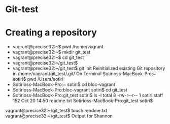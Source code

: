 Git-test
==========
  # Creating a repository

  * vagrant@precise32:~$ pwd
   /home/vagrant
  * vagrant@precise32:~$ mkdir git_test
  * vagrant@precise32:~$ cd git_test
  * vagrant@precise32:~/git_test$ 
  * vagrant@precise32:~/git_test$ git init
   Reinitialized existing Git repository in /home/vagrant/git_test/.git/
          On Terminal
   Sotirioss-MacBook-Pro:~ sotiri$ pwd
   /Users/sotiri
   * Sotirioss-MacBook-Pro:~ sotiri$ cd bloc-vagrant
   * Sotirioss-MacBook-Pro:bloc-vagrant sotiri$ cd git_test
   * Sotirioss-MacBook-Pro:git_test sotiri$ ls -l
     total 8
     -rw-r--r--  1 sotiri  staff  152 Oct 20 14:50 readme.txt
   Sotirioss-MacBook-Pro:git_test sotiri$ 
   
   
   
   
   
   
   
   vagrant@precise32:~/git_test$ touch readme.txt
vagrant@precise32:~/git_test$ 
Output for Shannon
